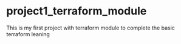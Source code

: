 # project1_terraform_module
This is my first project with terraform module to complete the basic terraform leaning
